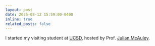 ```yaml
---
layout: post
date: 2025-08-12 15:59:00-0400
inline: true
related_posts: false
---
```


I started my visiting student at [UCSD](https://ucsd.edu/), hosted by Prof. [Julian McAuley](https://cseweb.ucsd.edu/~jmcauley/).